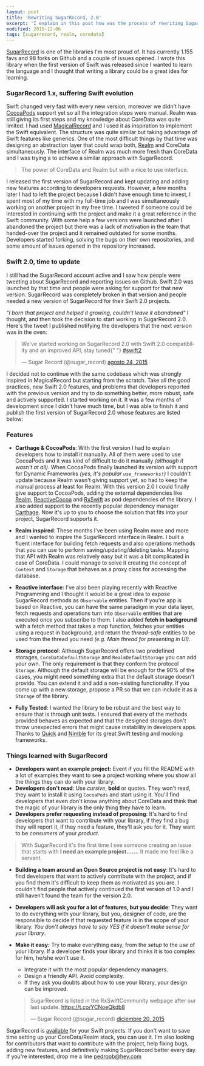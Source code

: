 ```yaml
---
layout: post
title: 'Rewriting SugarRecord, 2.0'
excerpt: 'I explain in this post how was the process of rewriting SugarRecord, a CoreData/Realm wrapper for Swift.'
modified: 2015-12-06
tags: [sugarrecord, realm, coredata]
---
```


[SugarRecord](https://github.com/swiftreactive/sugarrecord) is one of the libraries I'm most proud of. It has currently 1.155 favs and 98 forks on Github and a couple of issues opened. I wrote this library when the first version of Swift was released since I wanted to learn the language and I thought that writing a library could be a great idea for learning.

### SugarRecord 1.x, suffering Swift evolution

Swift changed very fast with every new version, moreover we didn't have [CocoaPods](https://cocoapods.org) support yet so all the integration steps were manual. Realm was still giving its first steps and my knowledge about CoreData was quite limited. I had used [MagicalRecord](https://github.com/magicalpanda/MagicalRecord) and I used it as inspiration to implement the Swift equivalent. The structure was quite similar but taking advantage of Swift features like generics. One of the most difficult things by that time was designing an abstraction layer that could wrap both, [Realm](https://realm.io) and CoreData simultaneously. The interface of Realm was much more fresh than CoreData and I was trying a to achieve a similar approach with SugarRecord.

> The power of CoreData and Realm but with a nice to use interface.

I released the first version of SugarRecord and kept updating and adding new features according to developers requests. However, a few months later I had to left the project because I didn't have enough time to invest, I spent most of my time with my full-time job and I was simultaneously working on another project in my free time. I tweeted if someone could be interested in continuing with the project and make it a great reference in the Swift community. With some help a few versions were launched after I abandoned the project but there was a lack of motivation in the team that handed-over the project and it remained outdated for some months. Developers started forking, solving the bugs on their own repositories, and some amount of issues opened in the repository increased.

### Swift 2.0, time to update

I still had the SugarRecord account active and I saw how people were tweeting about SugarRecord and reporting issues on Github. Swift 2.0 was launched by that time and people were asking for support for that new version. SugarRecord was completely broken in that version and people needed a new version of SugarRecord for their Swift 2.0 projects.

_"I born that project and helped it growing, couldn't leave it abandoned"_ I thought, and then took the decision to start working in SugarRecord 2.0. Here's the tweet I published notifying the developers that the next version was in the oven:

<blockquote class="twitter-tweet" lang="es">
  <p lang="en" dir="ltr">
    We&#39;ve started working on SugarRecord 2.0 with Swift 2.0 compatibility
    and an improved API, stay tuned{" "}
    <a href="https://twitter.com/hashtag/swift2?src=hash">#swift2</a>
  </p>
  &mdash; Sugar Record (@sugar_record) <a href="https://twitter.com/sugar_record/status/635682614012194816">agosto 24, 2015</a>
</blockquote>
<script async src="//platform.twitter.com/widgets.js" charset="utf-8"></script>

I decided not to continue with the same codebase which was strongly inspired in MagicalRecord but starting from the scratch. Take all the good practices, new Swift 2.0 features, and problems that developers reported with the previous version and try to do something better, more robust, safe and actively supported. I started working on it. It was a few months of development since I didn't have much time, but I was able to finish it and publish the first version of SugarRecord 2.0 whose features are listed below:

### Features

- **Carthage & CocoaPods**: With the first version I had to explain developers how to install it manually. All of them were used to use CocoaPods and it was kind of difficult to do it manually _(although it wasn't at all)_. When CocoaPods finally launched its version with support for Dynamic Frameworks _(yes, it's popular `use_frameworks!`)_ I couldn't update because Realm wasn't giving support yet, so had to keep the manual process at least for Realm. With this version 2.0 I could finally give support to CocoaPods, adding the external dependencies like [Realm](https://github.com/realm/realm-cocoa), [ReactiveCocoa](https://github.com/reactivecocoa/reactivecocoa) and [RxSwift](https://github.com/reactivex/rxswift) as pod dependencies of the library. I also added support to the recently popular dependency manager [Carthage](https://github.com/carthage/carthage). Now it's up to you to choose the solution that fits into your project, SugarRecord supports it.

- **Realm inspired**: These months I've been using Realm more and more and I wanted to inspire the SugarRecord interface in Realm. I built a fluent interface for building fetch requests and also operations methods that you can use to perform saving/updating/deleting tasks. Mapping that API with Realm was relatively easy but it was a bit complicated in case of CoreData. I could manage to solve it creating the concept of `Context` and `Storage` that behaves as a proxy class for accessing the database.

- **Reactive interface**: I've also been playing recently with Reactive Programming and I thought it would be a great idea to expose SugarRecord methods as `Observable` entities. Then if you're app is based on Reactive, you can have the same paradigm in your data layer, fetch requests and operations turn into `Observable` entities that are executed once you subscribe to them. I also added **fetch in background** with a fetch method that takes a map function, fetches your entities using a request in background, and return the _thread-safe_ entities to be used from the thread you need _(e.g. Main thread for presenting in UI)_.

- **Storage protocol**: Although SugarRecord offers two predefined storages, `CoreDataDefaultStorage` and `RealmDefaultStorage` you can add your own. The only requirement is that they conform the protocol `Storage`. Although the default storage will be enough for the 90% of the cases, you might need something extra that the default storage doesn't provide. You can extend it and add a non-existing functionality. If you come up with a new storage, propose a PR so that we can include it as a `Storage` of the library.

- **Fully Tested**: I wanted the library to be robust and the best way to ensure that is through unit tests. I ensured that every of the methods provided behaves as expected and that the designed storages don't throw unexpected errors that might cause instability in developers apps. Thanks to [Quick](https://github.com/quick/quick) and [Nimble](https://github.com/quick/nimble) for its great Swift testing and mocking frameworks.

### Things learned with SugarRecord

- **Developers want an example project:** Event if you fill the README with a lot of examples they want to see a project working where you show all the things they can do with your library.
- **Developers don't read**: Use _cursive_, **bold** or quotes. They won't read, they want to install it using `CocoaPods` and start using it. You'll find developers that even don't know anything about CoreData and think that the magic of your library is the only thing they have to learn.
- **Developers prefer requesting instead of proposing**: It's hard to find developers that want to contribute with your library, if they find a bug they will report it, if they need a feature, they'll ask you for it. They want to be _consumers_ of your _product_.

> With SugarRecord it's the first time I see someone creating an issue that starts with **I need an example project......**. It made me feel like a servant.

- **Building a team around an Open Source project is not easy**: It's hard to find developers that want to actively contribute with the project, and if you find them it's difficult to keep them as motivated as you are. I couldn't find people that actively continued the first version of 1.0 and I still haven't found the team for the version 2.0.
- **Developers will ask you for a lot of features, but you decide**: They want to do everything with your library, but you, designer of code, are the responsible to decide if that requested feature is in the scope of your library. _You don't always have to say YES if it doesn't make sense for your library_.
- **Make it easy:** Try to make everything easy, from the _setup_ to the _use_ of your library. If a developer finds your library and thinks it is too complex for him, he/she won't use it.

  - Integrate it with the most popular dependency managers.
  - Design a friendly API. Avoid complexity.
  - If they ask you doubts about how to use your library, your design can be improved.

  <blockquote class="twitter-tweet" lang="es">
    <p lang="en" dir="ltr">
      SugarRecord is listed in the RxSwiftCommunity webpage after our last
      update. <a href="https://t.co/YCNoeQkdb8">https://t.co/YCNoeQkdb8</a>
    </p>
    &mdash; Sugar Record (@sugar_record) <a href="https://twitter.com/sugar_record/status/678665283813441536">diciembre 20, 2015</a>
  </blockquote>
  <script
    async
    src="//platform.twitter.com/widgets.js"
    charset="utf-8"
  ></script>

SugarRecord is [available](https://cocoapods.org/?q=sugarrecord) for your Swift projects. If you don't want to save time setting up your CoreData/Realm stack, you can use it. I'm also looking for contributors that want to contribute with the project, help fixing bugs, adding new features, and definitively making SugarRecord better every day. If you're interested, drop me a line [pedropb@hey.com](mailto://pedropb@hey.com)
